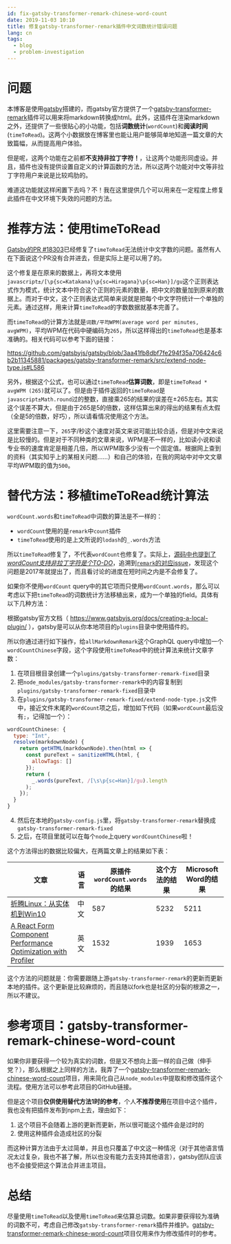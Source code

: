 ```yaml
---
id: fix-gatsby-transformer-remark-chinese-word-count
date: 2019-11-03 10:10
title: 修复gatsby-transformer-remark插件中文词数统计错误问题
lang: cn
tags:
  - blog
  - problem-investigation
---
```


# 问题

本博客是使用[gatsby](https://gatsbyjs.com)搭建的，而gatsby官方提供了一个[gatsby-transformer-remark](https://github.com/gatsbyjs/gatsby/tree/master/packages/gatsby-transformer-remark)插件可以用来将markdown转换成html。此外，这插件在渲染markdown之外，还提供了一些很贴心的小功能，包括**词数统计**(`wordCount`)和**阅读时间**(`timeToRead`)。这两个小数据放在博客里也能让用户能够简单地知道一篇文章的大致篇幅，从而提高用户体验。

但是呢，这两个功能在之前都**不支持非拉丁字符！**，让这两个功能形同虚设。并且，插件也没有提供设置自定义的计算函数的方法，所以这两个功能对中文等非拉丁字符用户来说是比较鸡肋的。

难道这功能就这样闲置下去吗？不！我在这里提供几个可以用来在一定程度上修复此插件在中文环境下失效的问题的方法。

# 推荐方法：使用timeToRead

[Gatsby的PR #18303](https://github.com/gatsbyjs/gatsby/pull/18303)已经修复了`timeToRead`无法统计中文字数的问题。虽然有人在下面说这个PR没有合并进去，但是实际上是可以用了的。

这个修复是在原来的数据上，再将文本使用`javascript±/[\p{sc=Katakana}\p{sc=Hiragana}\p{sc=Han}]/gu`这个正则表达式作为模式，统计文本中符合这个正则的元素的数量，把中文的数量加到原来的数据上。而对于中文，这个正则表达式简单来说就是把每个中文字符统计一个单独的元素。通过这样，用来计算`timeToRead`的字数数据就基本完善了。

而`timeToRead`的计算方法就是`词数/平均WPM(average word per minutes, avgWPM)`，平均WPM在代码中硬编码为`265`，所以这样得出的`timeToRead`也是基本准确的。相关代码可以参考下面的链接：

https://github.com/gatsbyjs/gatsby/blob/3aa41fb8dbf7fe294f35a706424c6b2b11345881/packages/gatsby-transformer-remark/src/extend-node-type.js#L586

另外，根据这个公式，也可以通过`timeToRead`**估算词数**，即是`timeToRead * avgWPM (265)`就可以了。但是由于插件返回的`timeToRead`是 `javascript±Math.round`过的整数，直接乘265的结果的误差在±265左右。其实这个误差不算大，但是由于265是5的倍数，这样估算出来的得出的结果有点太假（全是5的倍数，好巧），所以请看情况使用这个方法。

这里需要注意一下，`265`字/秒这个速度对英文来说可能比较合适，但是对中文来说是比较慢的。但是对于不同种类的文章来说，WPM是不一样的，比如读小说和读专业书的速度肯定是相差几倍，所以WPM取多少没有一个固定值。根据网上查到的资料（其实知乎上的某相关问题……）和自己的体验，在我的网站中对中文文章平均WPM取的值为`500`。

# 替代方法：移植timeToRead统计算法

`wordCount.words`和`timeToRead`中词数的算法是不一样的：

- `wordCount`使用的是`remark`中`count`插件
- `timeToRead`使用的是上文所说的`lodash`的`_.words`方法

所以`timeToRead`修复了，不代表`wordCount`也修复了。实际上，[源码中也提到了*wordCount支持非拉丁字符是个TO-DO*](https://github.com/gatsbyjs/gatsby/blob/3aa41fb8dbf7fe294f35a706424c6b2b11345881/packages/gatsby-transformer-remark/src/extend-node-type.js#L613)，追溯到[`remark`的对应issue](https://github.com/remarkjs/remark/issues/251#issuecomment-296731071)，发现这个问题是2017年就提出了，而且看讨论的进度在短时间之内是不会修复了。

如果你不使用`wordCount` query中的其它项而只使用`wordCount.words`，那么可以考虑以下把`timeToRead`的词数统计方法移植出来，成为一个单独的field。具体有以下几种方法：

根据gatsby官方文档（ https://www.gatsbyjs.org/docs/creating-a-local-plugin/ ），gatsby是可以从你本地项目的`plugins`目录中使用插件的。

所以你通过进行如下操作，给`allMarkdownRemark`这个GraphQL query中增加一个`wordCountChinese`字段，这个字段使用`timeToRead`中的统计算法来统计文章字数：

1. 在项目根目录创建一个`plugins/gatsby-transformer-remark-fixed`目录
2. 把`node_modules/gatsby-transformer-remark`中的内容复制到`plugins/gatsby-transformer-remark-fixed`目录中
3. 在`plugins/gatsby-transformer-remark-fixed/extend-node-type.js`文件中，接近文件末尾的`wordCount`项之后，增加如下代码（如果`wordCount`最后没有`;`，记得加一个）：

```javascript
wordCountChinese: {
  type: "Int",
  resolve(markdownNode) {
    return getHTML(markdownNode).then(html => {
      const pureText = sanitizeHTML(html, {
        allowTags: []
      });
      return (
        _.words(pureText, /[\s\p{sc=Han}]/gu).length
      );
    });
  }
}
```
4. 然后在本地的`gatsby-config.js`里，将`gatsby-transformer-remark`替换成`gatsby-transformer-remark-fixed`
5. 之后，在项目里就可以在每个`node`上query `wordCountChinese`啦！

这个方法得出的数据比较偏大，在两篇文章上的结果如下表：

| 文章 | 语言 | 原插件`wordCount.words`的结果 | 这个方法的结果 | Microsoft Word的结果 |
| -- | -- | -- | -- | -- |
| [折腾Linux：从实体机到Win10](/articles/playing-with-linux-from-machine-to-win10) | 中文 | 587 | 5232 | 5211 |
| [A React Form Component Performance Optimization with Profiler](a-react-form-comp-perf-optimization-with-profiler) | 英文 | 1532 | 1939 | 1653 |

这个方法的问题就是：你需要跟随上游`gatsby-transformer-remark`的更新而更新本地的插件。这个更新是比较麻烦的，而且随以fork也是社区的分裂的根源之一，所以不建议。

# 参考项目：gatsby-transformer-remark-chinese-word-count

如果你非要获得一个较为真实的词数，但是又不想向上面一样的自己做（伸手党？），那么根据之上同样的方法，我弄了一个[gatsby-transformer-remark-chinese-word-count](https://github.com/ddadaal/gatsby-transformer-remark-chinese-word-count)项目，用来简化自己从`node_modules`中提取和修改插件这个流程。使用方法可以参考此项目的GitHub链接。

但是这个项目**仅供使用替代方法1时的参考**，个人**不推荐使用**在项目中这个插件，我也没有把插件发布到npm上去，理由如下：

1. 这个项目不会随着上游的更新而更新，所以很可能这个插件会是过时的
2. 使用这种插件会造成社区的分裂

而这种计算方法由于太过简单，并且也只覆盖了中文这一种情况（对于其他语言情况太过复杂，我也不甚了解，所以也没有能力去支持其他语言），gatsby团队应该也不会接受把这个算法合并进主项目。

# 总结

尽量使用`timeToRead`以及使用`timeToRead`来估算总词数。如果非要获得较为准确的词数不可，考虑自己修改`gatsby-transformer-remark`插件并维护。[gatsby-transformer-remark-chinese-word-count](https://github.com/ddadaal/gatsby-transformer-remark-chinese-word-count)项目仅用来作为修改插件时的参考。
